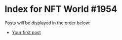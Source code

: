# Index for NFT World #1954
Posts will be displayed in the order below:

- [Your first post](./001-first.md)

